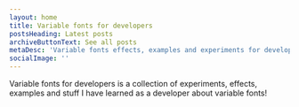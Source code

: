 ```yaml
---
layout: home
title: Variable fonts for developers
postsHeading: Latest posts
archiveButtonText: See all posts
metaDesc: 'Variable fonts effects, examples and experiments for developers!'
socialImage: ''
---
```


<span>Variable fonts for developers is a collection of experiments, effects, examples and stuff I have learned as a developer about variable fonts!</span>
